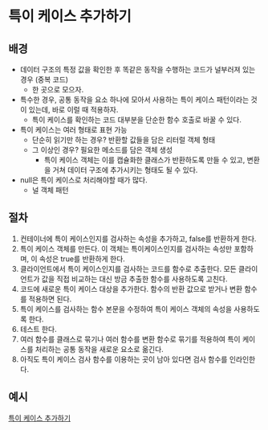 # 특이 케이스 추가하기
## 배경
- 데이터 구조의 특정 값을 확인한 후 똑같은 동작을 수행하는 코드가 널부러져 있는 경우 (중복 코드)
  - 한 곳으로 모으자.
- 특수한 경우, 공통 동작을 요소 하나에 모아서 사용하는 특이 케이스 패턴이라는 것이 있는데, 바로 이럴 때 적용하자.
  - 특이 케이스를 확인하는 코드 대부분을 단순한 함수 호출로 바꿀 수 있다.
- 특이 케이스는 여러 형태로 표현 가능
  - 단순히 읽기만 하는 경우? 반환할 값들을 담은 리터럴 객체 형태
  - 그 이상인 경우? 필요한 메소드를 담은 객체 생성
    - 특이 케이스 객체는 이를 캡슐화한 클래스가 반환하도록 만들 수 있고, 변환을 거쳐 데이터 구조에 추가시키는 형태도 될 수 있다.
- null은 특이 케이스로 처리해야할 때가 많다.
  - 널 객체 패턴
 
## 절차 
1. 컨테이너에 특이 케이스인지를 검사하는 속성을 추가하고, false를 반환하게 한다.
2. 특이 케이스 객체를 만든다. 이 객체는 특이케이스인지를 검사하는 속성만 포함하며, 이 속성은 true를 반환하게 한다.
3. 클라이언트에서 특이 케이스인지를 검사하는 코드를 함수로 추출한다. 모든 클라이언트가 값을 직접 비교하는 대신 방금 추출한 함수를 사용하도록 고친다.
4. 코드에 새로운 특이 케이스 대상을 추가한다. 함수의 반환 값으로 받거나 변환 함수를 적용하면 된다.
5. 특이 케이스를 검사하는 함수 본문을 수정하여 특이 케이스 객체의 속성을 사용하도록 한다.
6. 테스트 한다.
7. 여러 함수를 클래스로 묶기나 여러 함수를 변환 함수로 묶기를 적용하여 특이 케이스를 처리하는 공통 동작을 새로운 요소로 옮긴다.
8. 아직도 특이 케이스 검사 함수를 이용하는 곳이 남아 있다면 검사 함수를 인라인한다.

## 예시
[특이 케이스 추가하기](/example.js)<br>